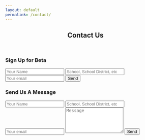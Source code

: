 ```yaml
---
layout: default
permalink: /contact/
---
```


<section class="contact-us">
	<div class="container-fluid hero-title">
		<div class="col-md-12">
			<header class="post-header">
				<h1 class="post-title">Contact Us</h1>
			</header>
		</div>
	</div>
	<div class="container-fluid form">
		<div class="container">
			<div class="row">
				<div class="col-md-6">
					<h3> Sign  Up for Beta</h3>
					<form action="//formspree.io/info@myclasstracks.com" method="POST">
						<input type="text" name="name" placeholder="Your Name">
						<input type="text" name="_school" placeholder="School, School District, etc" />
						<input type="text" name="_replyto" placeholder="Your email" />
						<input type="hidden" name="_subject" value="Beta Signup" />
						<input type="submit" class="cta" value="Send">
						<input type="hidden" name="_next" value="/sign-up-confirmation.html" />
						<input type="text" name="_gotcha" style="display:none" />
					</form>
				</div>
				<div class="col-md-6">
					<h3> Send Us A Message</h3>
					<form action="//formspree.io/your@email.com" method="POST">
						<input type="text" name="name" placeholder="Your Name">
						<input type="text" name="_school" placeholder="School, School District, etc" />
						<input type="text" name="_replyto" placeholder="Your email" />
						<input type="hidden" name="_subject" value="New submission!" />
						<textarea rows="5" name="message" placeholder="Message" id="message" required="" data-validation-required-message="Please enter a message." aria-invalid="false"></textarea>
						<input type="submit" class="cta" value="Send">
						<input type="hidden" name="_next" value="/message-confirmation.html" />
						<input type="text" name="_gotcha" style="display:none" />
					</form>
				</div>
			</div>
		</div>
	</div>
</section>
	
